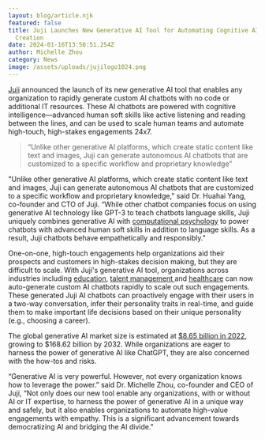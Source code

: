 ```yaml
---
layout: blog/article.njk
featured: false
title: Juji Launches New Generative AI Tool for Automating Cognitive AI Chatbot
  Creation
date: 2024-01-16T13:50:51.254Z
author: Michelle Zhou
category: News
image: /assets/uploads/jujilogo1024.png
---
```



[Juji](https://cts.businesswire.com/ct/CT?id=smartlink&url=https%3A%2F%2Fjuji.io&esheet=53362217&newsitemid=20230315005247&lan=en-US&anchor=Juji+Inc.&index=1&md5=b68315b6bec874fdf5d4d89c28964c5a) announced the launch of its new generative AI tool that enables any organization to rapidly generate custom AI chatbots with no code or additional IT resources. These AI chatbots are powered with cognitive intelligence—advanced human soft skills like active listening and reading between the lines, and can be used to scale human teams and automate high-touch, high-stakes engagements 24x7.



> “Unlike other generative AI platforms, which create static content like text and images, Juji can generate autonomous AI chatbots that are customized to a specific workflow and proprietary knowledge”



"Unlike other generative AI platforms, which create static content like text and images, Juji can generate autonomous AI chatbots that are customized to a specific workflow and proprietary knowledge," said Dr. Huahai Yang, co-founder and CTO of Juji. “While other chatbot companies focus on using generative AI technology like GPT-3 to teach chatbots language skills, Juji uniquely combines generative AI with [computational psychology](https://cts.businesswire.com/ct/CT?id=smartlink&url=https%3A%2F%2Fwww.businesswire.com%2Fnews%2Fhome%2F20230124005074%2Fen%2FJuji-Inc.-Powers-Auburn-Led-Five-University-Study-on-Validating-Personality-Scores-Inferred-by-an-AI-Chatbot&esheet=53362217&newsitemid=20230315005247&lan=en-US&anchor=computational+psychology&index=2&md5=f10206eee55cc04887041c5d54f61310) to power chatbots with advanced human soft skills in addition to language skills. As a result, Juji chatbots behave empathetically and responsibly."

One-on-one, high-touch engagements help organizations aid their prospects and customers in high-stakes decision making, but they are difficult to scale. With Juji's generative AI tool, organizations across industries including [education](https://cts.businesswire.com/ct/CT?id=smartlink&url=https%3A%2F%2Fjuji.io%2Feducation-chatbot%2F&esheet=53362217&newsitemid=20230315005247&lan=en-US&anchor=education&index=3&md5=b0fe102fe03848fa345ef9bfa17633c1), [talent management ](https://cts.businesswire.com/ct/CT?id=smartlink&url=https%3A%2F%2Fjuji.io%2Fhr-chatbot%2F&esheet=53362217&newsitemid=20230315005247&lan=en-US&anchor=talent+management&index=4&md5=90299c417c25891e146e568d22653b53)and [healthcare](https://cts.businesswire.com/ct/CT?id=smartlink&url=https%3A%2F%2Fjuji.io%2Fhealthcare-chatbot%2F&esheet=53362217&newsitemid=20230315005247&lan=en-US&anchor=healthcare&index=5&md5=0419f2b419ccfaff49f470afcf6dff9d) can now auto-generate custom AI chatbots rapidly to scale out such engagements. These generated Juji AI chatbots can proactively engage with their users in a two-way conversation, infer their personality traits in real-time, and guide them to make important life decisions based on their unique personality (e.g., choosing a career).

The global generative AI market size is estimated at [$8.65 billion in 2022](https://cts.businesswire.com/ct/CT?id=smartlink&url=https%3A%2F%2Fsports.yahoo.com%2Fgenerative-ai-market-grow-cagr-181700421.html&esheet=53362217&newsitemid=20230315005247&lan=en-US&anchor=%248.65+billion+in+2022&index=6&md5=41e188ed4dd7366e89b3fec85f77c06c), growing to $168.62 billion by 2032. While organizations are eager to harness the power of generative AI like ChatGPT, they are also concerned with the how-tos and risks.

“Generative AI is very powerful. However, not every organization knows how to leverage the power.” said Dr. Michelle Zhou, co-founder and CEO of Juji, “Not only does our new tool enable any organizations, with or without AI or IT expertise, to harness the power of generative AI in a unique way and safely, but it also enables organizations to automate high-value engagements with empathy. This is a significant advancement towards democratizing AI and bridging the AI divide."